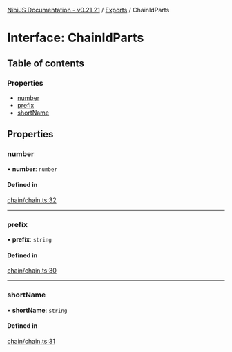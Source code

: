 [NibiJS Documentation - v0.21.21](../intro.md) / [Exports](../modules.md) / ChainIdParts

# Interface: ChainIdParts

## Table of contents

### Properties

- [number](ChainIdParts.md#number)
- [prefix](ChainIdParts.md#prefix)
- [shortName](ChainIdParts.md#shortname)

## Properties

### number

• **number**: `number`

#### Defined in

[chain/chain.ts:32](https://github.com/NibiruChain/ts-sdk/blob/3bb4cb3/packages/nibijs/src/chain/chain.ts#L32)

---

### prefix

• **prefix**: `string`

#### Defined in

[chain/chain.ts:30](https://github.com/NibiruChain/ts-sdk/blob/3bb4cb3/packages/nibijs/src/chain/chain.ts#L30)

---

### shortName

• **shortName**: `string`

#### Defined in

[chain/chain.ts:31](https://github.com/NibiruChain/ts-sdk/blob/3bb4cb3/packages/nibijs/src/chain/chain.ts#L31)

